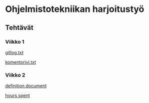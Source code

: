 # Ohjelmistotekniikan harjoitustyö

## Tehtävät

### Viikko 1
[gitlog.txt](https://github.com/MiikaMatias/ot-harjoitustyo/blob/master/laskarit/viikko1/gitlog.txt)

[komentorivi.txt](https://github.com/MiikaMatias/ot-harjoitustyo/blob/master/laskarit/viikko1/komentorivi.txt)

### Viikko 2

[definition document]()

[hours spent]()